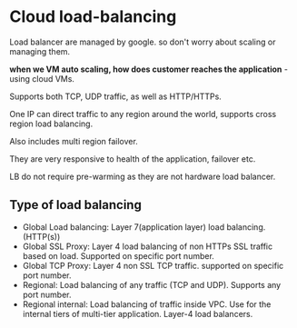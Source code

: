 # Cloud load-balancing

Load balancer are managed by google. so don't worry about scaling or managing them.

**when we VM auto scaling, how does customer reaches the application** - using cloud VMs.

Supports both TCP, UDP traffic, as well as HTTP/HTTPs.

One IP can direct traffic to any region around the world, supports cross region load balancing.

Also includes multi region failover.

They are very responsive to health of the application, failover etc.

LB do not require pre-warming as they are not hardware load balancer.

## Type of load balancing

- Global Load balancing: Layer 7(application layer) load balancing. (HTTP(s))
- Global SSL Proxy: Layer 4 load balancing of non HTTPs SSL traffic based on load. Supported on specific port number.
- Global TCP Proxy: Layer 4 non SSL TCP traffic. supported on specific port number.
- Regional: Load balancing of any traffic (TCP and UDP). Supports any port number.
- Regional internal: Load balancing of traffic inside VPC. Use for the internal tiers of multi-tier application. Layer-4 load balancers.

